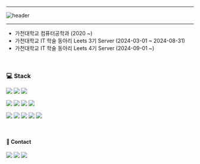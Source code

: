 <hr>

![header](https://capsule-render.vercel.app/api?type=transparent&color=black&height=300&section=header&text=HYXK&fontSize=70)

<hr>

- 가천대학교 컴퓨터공학과 (2020 ~)
- 가천대학교 IT 학술 동아리 Leets 3기 Server (2024-03-01 ~ 2024-08-31)
- 가천대학교 IT 학술 동아리 Leets 4기 Server (2024-09-01 ~)

<br>

<h3> 💻 Stack </h3>
<p>
  <img src="https://img.shields.io/badge/java-007396?style=flat-square&logo=JAVA&logoColor=white"> 
  <img src="https://img.shields.io/badge/spring-6DB33F?style=flat-square&logo=spring&logoColor=white">
  <img src="https://img.shields.io/badge/springboot-6DB33F?style=flat-square&logo=springboot&logoColor=white">
</p>
<p>
  <img src="https://img.shields.io/badge/mysql-4479A1?style=flat-square&logo=mysql&logoColor=white">
  <img src="https://img.shields.io/badge/mongodb-white?style=flat-square&logo=mongodb&logoColor=green">
  <img src="https://img.shields.io/badge/DynamoDB-blue?style=flat-square&logo=amazondynamodb&logoColor=white">
  <img src="https://img.shields.io/badge/redis-red?style=flat-square&logo=redis&logoColor=white">
</p>
<p>
  <img src="https://img.shields.io/badge/AWS-232F3E?style=flat-square&logo=amazonwebservices&logoColor=white">
  <img src="https://img.shields.io/badge/EC2-FF9900?style=flat-square&logo=amazonec2&logoColor=white">
  <img src="https://img.shields.io/badge/RDS-527FFF?style=flat-square&logo=amazonrds&logoColor=white">
  <img src="https://img.shields.io/badge/AWS%20SES-8C4FFF?style=flat-square&logo=amazonwebservices&logoColor=white">
  <img src="https://img.shields.io/badge/docker-blue?style=flat-square&logo=docker&logoColor=white">
</p>

<br>

<h4>📲 Contact</h4>

<p>
  <img src="https://img.shields.io/badge/-ewgt1234@naver.com-EA4335?style=flat-square&logo=gmail&logoColor=white&link=ewgt1234@naver.com"></a>
  <a href="https://www.instagram.com/hyxk_lee"><img src="https://img.shields.io/badge/-Instagram-purple?style=flat-square&logo=instagram&logoColor=white&link=https://www.instagram.com/hyxk_lee"></a>
  <a href="https://speckled-lumber-42d.notion.site/7b0ce99a7d9048f8806dc254a3f7f57f?pvs=74"><img src="https://img.shields.io/badge/-포트폴리오-black?style=flat-square&logo=notion&logoColor=white"></a>
  
</p>
